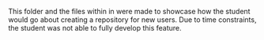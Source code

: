 This folder and the files within in were made to showcase how the student would go about creating a repository for new users. Due to time constraints, the student was not able to fully develop this feature. 